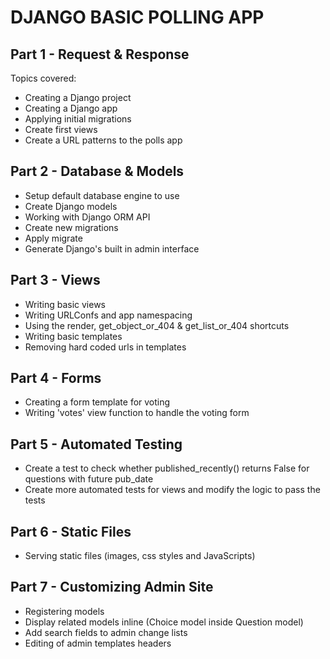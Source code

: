 # DJANGO BASIC POLLING APP

## Part 1 - Request & Response
Topics covered:
- Creating a Django project
- Creating a Django app
- Applying initial migrations
- Create first views
- Create a URL patterns to the polls app

## Part 2 - Database & Models
- Setup default database engine to use
- Create Django models
- Working with Django ORM API
- Create new migrations 
- Apply migrate
- Generate Django's built in admin interface

## Part 3 - Views
- Writing basic views
- Writing URLConfs and app namespacing
- Using the render, get_object_or_404 & get_list_or_404 shortcuts
- Writing basic templates
- Removing hard coded urls in templates

## Part 4 - Forms
- Creating a form template for voting
- Writing 'votes' view function to handle the voting form

## Part 5 - Automated Testing
- Create a test to check whether published_recently() returns False 
  for questions with future pub_date
- Create more automated tests for views and modify the logic to pass the 
  tests

## Part 6 - Static Files
- Serving static files (images, css styles and JavaScripts)

## Part 7 - Customizing Admin Site
- Registering models
- Display related models inline (Choice model inside Question model)
- Add search fields to admin change lists
- Editing of admin templates headers